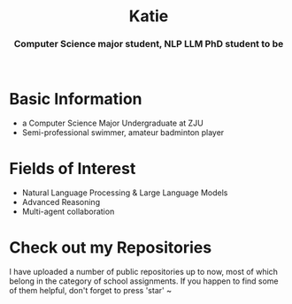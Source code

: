 <h1 align="center">Katie</h1>
<h3 align="center">Computer Science major student, NLP LLM PhD student to be</h3>

<br>

# Basic Information
- a Computer Science Major Undergraduate at ZJU
- Semi-professional swimmer, amateur badminton player


# Fields of Interest
- Natural Language Processing & Large Language Models
- Advanced Reasoning
- Multi-agent collaboration

# Check out my Repositories
<p align="left">I have uploaded a number of public repositories up to now, most of which belong in the category of school assignments. If you happen to find some of them helpful, don't forget to press 'star' ~</p>
